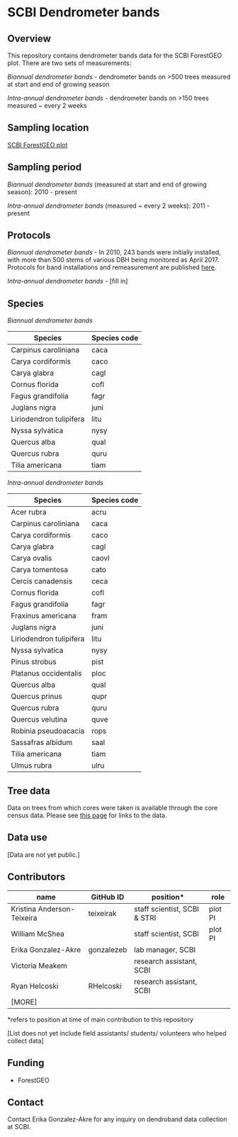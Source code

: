 # SCBI Dendrometer bands

## Overview 
This repository contains dendrometer bands data for the SCBI ForestGEO plot. There are two sets of measurements: 

*Biannual dendrometer bands* - dendrometer bands on >500 trees measured at start and end of growing season

*Intra-annual dendrometer bands* - dendrometer bands on >150 trees measured ~ every 2 weeks

## Sampling location
[SCBI ForestGEO plot](https://forestgeo.si.edu/sites/north-america/smithsonian-conservation-biology-institute)


## Sampling period
*Biannual dendrometer bands* (measured at start and end of growing season): 2010 - present

*Intra-annual dendrometer bands* (measured ~ every 2 weeks): 2011 - present


## Protocols
*Biannual dendrometer bands* - In 2010, 243 bands were initially installed, with more than 500 stems of various DBH being monitored as April 2017. Protocols for band installations and remeasurement are published [here](https://forestgeo.si.edu/sites/default/files/metal_band_dendrometer_protocol_done_1.pdf).

*Intra-annual dendrometer bands* - [fill in]


## Species
*Biannual dendrometer bands* 

| Species | Species code |
| ---- | ---- |
| Carpinus caroliniana | caca |
| Carya cordiformis | caco |
| Carya glabra | cagl |
| Cornus florida | cofl |
| Fagus grandifolia |fagr |
| Juglans nigra | juni |
| Liriodendron tulipifera | litu |
| Nyssa sylvatica |nysy |
| Quercus alba |qual |
| Quercus rubra |quru |
| Tilia americana |tiam |

*Intra-annual dendrometer bands*

| Species | Species code |
| --- | --- |
| Acer rubra |	acru |
| Carpinus caroliniana |	caca |
| Carya cordiformis |	caco |
| Carya glabra |	cagl |
| Carya ovalis |	caovl |
| Carya tomentosa |	cato |
| Cercis canadensis |	ceca |
| Cornus florida |	cofl |
| Fagus grandifolia |	fagr |
| Fraxinus americana |	fram |
| Juglans nigra |	juni |
| Liriodendron tulipifera |	litu |
| Nyssa sylvatica |	nysy |
| Pinus strobus |	pist |
| Platanus occidentalis |	ploc |
| Quercus alba |	qual |
| Quercus prinus |	qupr |
| Quercus rubra |	quru |
| Quercus velutina |	quve |
| Robinia pseudoacacia |	rops |
| Sassafras albidum |	saal |
| Tilia americana |	tiam |
| Ulmus rubra |	ulru |



## Tree data
Data on trees from which cores were taken is available through the core census data. Please see [this page](https://github.com/EcoClimLab/SCBI-ForestGEO-Data) for links to the data.

## Data use

[Data are not yet public.]

## Contributors
| name | GitHub ID| position* | role |
| -----| ---- | ---- |---- |
| Kristina Anderson-Teixeira | teixeirak | staff scientist, SCBI & STRI | plot PI |
| William McShea |  | staff scientist, SCBI | plot PI |
| Erika Gonzalez-Akre | gonzalezeb | lab manager, SCBI | |
| Victoria Meakem |  | research assistant, SCBI |  |
| Ryan Helcoski | RHelcoski | research assistant, SCBI |  |
| [MORE]| | | |
 
*refers to position at time of main contribution to this repository

[List does not yet include field assistants/ students/ volunteers who helped collect data]

## Funding 
- ForestGEO 

## Contact
Contact Erika Gonzalez-Akre for any inquiry on dendroband data collection at SCBI.

